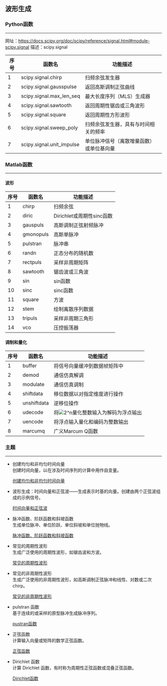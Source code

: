 ## 波形生成
### Python函数

------

网址：https://docs.scipy.org/doc/scipy/reference/signal.html#module-scipy.signal
描述：scipy.signal

| 序号 | 函数名                    | 功能描述                                 |
| ---- | ------------------------- | ---------------------------------------- |
| 1    | scipy.signal.chirp        | 扫频余弦发生器                           |
| 2    | scipy.signal.gausspulse   | 返回高斯调制正弦曲线                     |
| 3    | scipy.signal.max_len_seq  | 最大长度序列（MLS）生成器                |
| 4    | scipy.signal.sawtooth     | 返回周期性锯齿或三角波形                 |
| 5    | scipy.signal.square       | 返回周期性方形波形                       |
| 6    | scipy.signal.sweep_poly   | 扫频余弦发生器，具有与时间相关的频率     |
| 7    | scipy.signal.unit_impulse | 单位脉冲信号（离散增量函数）或单位基向量 |



### Matlab函数
***
#### 波形  
 序号 | 函数名    | 功能描述                  
---------- | ------------- |---------- 
 1    |chirp | 扫频余弦 
2 |diric | Dirichlet或周期性sinc函数 
3 |gauspuls | 高斯调制正弦射频脉冲 
4 |gmonopuls | 高斯单脉冲                
5 |pulstran | 脉冲串 
6 |randn | 正态分布的随机数
7 |rectpuls | 采样非周期矩阵 
8 |sawtooth | 锯齿波或三角波 
9 |sin | sin函数 
10 |sinc | sinc函数 
11 |square | 方波 
12 |stem | 绘制离散序列数据
13 |tripuls | 采样非周期三角形 
14 |vco | 压控振荡器 
#### 调制和量化  
 序号 | 函数名      | 功能描述                                                     
---------- | ------------- |---------- 
1 |buffer | 将信号向量缓冲到数据帧矩阵中 
2 |demod | 通信仿真解调 
3 |modulate | 通信仿真调制 
4 |shiftdata | 移位数据以对指定维度进行操作 
5 |unshiftdata | 逆移位操作 
6 |udecode | 将![2^n](https://latex.codecogs.com/svg.image?2^n)量化整数输入为解码为浮点输出 
7 |uencode | 将浮点输入量化和编码为整数输出                               
8 |marcumq | 广义Marcum Q函数 


### 主题  

------

- 创建均匀和非均匀时间向量  
  创建时间向量，以在涉及时间序列的计算中用作自变量。 

  [创建均匀和非均匀时间向量](https://colab.research.google.com/github/spaitlab/pyspt/blob/d01b8572a1f0e2878f7c5e318cbf2d6b62efef16/2-信号生成和预处理/2-2-波形生成/2-2-1-创建均匀和非均匀时间向量/创建均匀和非均匀时间向量.ipynb)

- 波形生成：时间向量和正弦波——生成表示时基的向量。创建由两个正弦波组成的示例信号。  
  
  [时间向量和正弦波](https://colab.research.google.com/github/spaitlab/pyspt/blob/d01b8572a1f0e2878f7c5e318cbf2d6b62efef16/2-信号生成和预处理/2-2-波形生成/2-2-2-时间向量和正弦波/波形生成：时间向量和正弦波.ipynb)
  
- 脉冲函数、阶跃函数和斜坡函数  
  生成单位脉冲、单位阶跃、单位斜坡和单位抛物线。  

  [脉冲函数、阶跃函数和斜坡函数](https://colab.research.google.com/github/spaitlab/pyspt/blob/d01b8572a1f0e2878f7c5e318cbf2d6b62efef16/2-信号生成和预处理/2-2-波形生成/2-2-3-脉冲函数、阶跃函数和斜坡函数/脉冲函数、阶跃函数和斜坡函数.ipynb)

- 常见的周期性波形  
  生成广泛使用的周期性波形，如锯齿波和方波。 

  [常见的周期性波形](https://colab.research.google.com/github/spaitlab/pyspt/blob/d01b8572a1f0e2878f7c5e318cbf2d6b62efef16/2-信号生成和预处理/2-2-波形生成/2-2-4常见的周期性波形/常见的周期性波形.ipynb)

- 常见的非周期性波形  
  生成广泛使用的非周期性波形，如高斯调制正弦脉冲和线性、对数或二次 chirp。 

  [常见的非周期性波形](https://colab.research.google.com/github/spaitlab/pyspt/blob/d01b8572a1f0e2878f7c5e318cbf2d6b62efef16/2-信号生成和预处理/2-2-波形生成/2-2-5-常见的非周期性波形/常见的非周期波形.ipynb)

- pulstran 函数  
  基于连续的或采样的原型脉冲生成脉冲序列。

  [pustran函数](https://colab.research.google.com/github/spaitlab/pyspt/blob/d01b8572a1f0e2878f7c5e318cbf2d6b62efef16/2-信号生成和预处理/2-2-波形生成/2-2-6-pulstran函数/pulstran函数.ipynb)

- 正弦函数  
  计算输入向量或矩阵的数学正弦函数。

  [正弦函数](https://colab.research.google.com/github/spaitlab/pyspt/blob/d01b8572a1f0e2878f7c5e318cbf2d6b62efef16/2-信号生成和预处理/2-2-波形生成/2-2-7-Sinc函数/sinc.ipynb)

- Dirichlet 函数  
  计算 Dirichlet 函数，有时称为周期性正弦函数或混叠正弦函数。

  [Dirichlet函数](https://colab.research.google.com/github/spaitlab/pyspt/blob/d01b8572a1f0e2878f7c5e318cbf2d6b62efef16/2-信号生成和预处理/2-2-波形生成/2-2-8-Dirichlet函数/Dirichlet.ipynb)